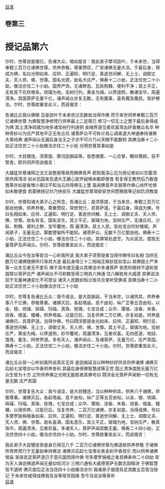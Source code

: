<div class="menu"><a href="/#/table-of-contents">目录</a></div>
<hgroup>
  <h2>卷第三</h2>
  <h1>授记品第六</h1>
</hgroup>
<p>
  尔时，世尊说是偈已，告诸大众，唱如是言：我此弟子摩诃迦叶，于未来世，当得奉觐三百万亿诸佛世尊，供养恭敬，尊重赞叹，广宣诸佛无量大法。于最后身，得成为佛，名曰光明如来、应供、正遍知、明行足、善逝世间解、无上士、调御丈夫、天人师、佛、世尊。国名光德，劫名大庄严，佛寿十二小劫，正法住世二十小劫，像法亦住二十小劫。国界严饰，无诸秽恶、瓦砾荆棘、便利不净；其土平正，无有高下坑坎堆阜。琉璃为地，宝树行列，黄金为绳，以界道侧，散诸宝华，周遍清净。其国菩萨无量千亿，诸声闻众亦复无数，无有魔事，虽有魔及魔民，皆护佛法。尔时，世尊欲重宣此义，而说偈言：
</p>
<div class="commentary">
  <span class="commentary__sentence">告诸比丘</span
  ><span class="commentary__sentence">我以佛眼</span>
  <span class="commentary__sentence">见是迦叶</span
  ><span class="commentary__sentence">于未来世</span
  ><span class="commentary__sentence">过无数劫</span
  ><span class="commentary__sentence">当得作佛</span>
  <span class="commentary__sentence">而于来世</span
  ><span class="commentary__sentence">供养奉觐</span
  ><span class="commentary__sentence">三百万亿</span
  ><span class="commentary__sentence">诸佛世尊</span>
  <span class="commentary__sentence">为佛智慧</span
  ><span class="commentary__sentence">净修梵行</span
  ><span class="commentary__sentence">供养最上</span
  ><span class="commentary__sentence">二足尊已</span>
  <span class="commentary__sentence">修习一切</span
  ><span class="commentary__sentence">无上之慧</span
  ><span class="commentary__sentence">于最后身</span
  ><span class="commentary__sentence">得成为佛</span>
  <span class="commentary__sentence">其土清净</span
  ><span class="commentary__sentence">琉璃为地</span
  ><span class="commentary__sentence">多诸宝树</span
  ><span class="commentary__sentence">行列道侧</span>
  <span class="commentary__sentence">金绳界道</span
  ><span class="commentary__sentence">见者欢喜</span
  ><span class="commentary__sentence">常出好香</span
  ><span class="commentary__sentence">散众名华</span>
  <span class="commentary__sentence">种种奇妙</span
  ><span class="commentary__sentence">以为庄严</span
  ><span class="commentary__sentence">其地平正</span
  ><span class="commentary__sentence">无有丘坑</span>
  <span class="commentary__sentence">诸菩萨众</span
  ><span class="commentary__sentence">不可称计</span
  ><span class="commentary__sentence">其心调柔</span
  ><span class="commentary__sentence">逮大神通</span
  ><span class="commentary__sentence">奉持诸佛</span
  ><span class="commentary__sentence">大乘经典</span>
  <span class="commentary__sentence">诸声闻众</span
  ><span class="commentary__sentence">无漏后身</span
  ><span class="commentary__sentence">法王之子</span
  ><span class="commentary__sentence">亦不可计</span
  ><span class="commentary__sentence">乃以天眼</span
  ><span class="commentary__sentence">不能数知</span>
  <span class="commentary__sentence">其佛当寿</span
  ><span class="commentary__sentence">十二小劫</span
  ><span class="commentary__sentence">正法住世</span
  ><span class="commentary__sentence">二十小劫</span
  ><span class="commentary__sentence">像法亦住</span
  ><span class="commentary__sentence">二十小劫</span>
  <span class="commentary__sentence">光明世尊</span
  ><span class="commentary__sentence">其事如是</span>
</div>
<p>
  尔时，大目犍连、须菩提、摩诃迦旃延等，皆悉悚栗，一心合掌，瞻仰尊颜，目不暂舍，即共同声而说偈言：
</p>
<div class="commentary">
  <span class="commentary__sentence">大雄猛世尊</span
  ><span class="commentary__sentence">诸释之法王</span
  ><span class="commentary__sentence">哀愍我等故</span
  ><span class="commentary__sentence">而赐佛音声</span>
  <span class="commentary__sentence">若知我深心</span
  ><span class="commentary__sentence">见为授记者</span
  ><span class="commentary__sentence">如以甘露洒</span
  ><span class="commentary__sentence">除热得清凉</span>
  <span class="commentary__sentence">如从饥国来</span
  ><span class="commentary__sentence">忽遇大王膳</span
  ><span class="commentary__sentence">心犹怀疑惧</span
  ><span class="commentary__sentence">未敢即便食</span>
  <span class="commentary__sentence">若复得王教</span
  ><span class="commentary__sentence">然后乃敢食</span>
  <span class="commentary__sentence">我等亦如是</span
  ><span class="commentary__sentence">每惟小乘过</span
  ><span class="commentary__sentence">不知当云何</span
  ><span class="commentary__sentence">得佛无上慧</span>
  <span class="commentary__sentence">虽闻佛音声</span
  ><span class="commentary__sentence">言我等作佛</span
  ><span class="commentary__sentence">心尚怀忧惧</span
  ><span class="commentary__sentence">如未敢便食</span>
  <span class="commentary__sentence">若蒙佛授记</span
  ><span class="commentary__sentence">尔乃快安乐</span>
  <span class="commentary__sentence">大雄猛世尊</span
  ><span class="commentary__sentence">常欲安世间</span
  ><span class="commentary__sentence">愿赐我等记</span
  ><span class="commentary__sentence">如饥须教食</span>
</div>
<p>
  尔时，世尊知诸大弟子心之所念，告诸比丘：是须菩提，于当来世，奉觐三百万亿那由他佛，供养恭敬，尊重赞叹，常修梵行，具菩萨道。于最后身，得成为佛，号曰名相如来、应供、正遍知、明行足、善逝世间解、无上士、调御丈夫、天人师、佛、世尊。劫名有宝，国名宝生，其土平正，玻璃为地，宝树庄严，无诸丘坑、沙砾、荆棘、便利之秽，宝华覆地，周
  遍清净。其土人民，皆处宝台珍妙楼阁。声闻弟子，无量无边，算数譬喻所不能知。诸菩萨众，无数千万亿那由他。佛寿十二小劫，正法住世二十小劫，像法亦住二十小劫。其佛常处虚空，为众说法，度脱无量菩萨及声闻众。尔时，世尊欲重宣此义，而说偈言：
</p>
<div class="commentary">
  <span class="commentary__sentence">诸比丘众</span
  ><span class="commentary__sentence">今告汝等</span
  ><span class="commentary__sentence">皆当一心</span
  ><span class="commentary__sentence">听我所说</span>
  <span class="commentary__sentence">我大弟子</span
  ><span class="commentary__sentence">须菩提者</span
  ><span class="commentary__sentence">当得作佛</span
  ><span class="commentary__sentence">号曰名相</span>
  <span class="commentary__sentence">当供无数</span
  ><span class="commentary__sentence">万亿诸佛</span
  ><span class="commentary__sentence">随佛所行</span
  ><span class="commentary__sentence">渐具大道</span>
  <span class="commentary__sentence">最后身得</span
  ><span class="commentary__sentence">三十二相</span
  ><span class="commentary__sentence">端正姝妙</span
  ><span class="commentary__sentence">犹如宝山</span>
  <span class="commentary__sentence">其佛国土</span
  ><span class="commentary__sentence">严净第一</span
  ><span class="commentary__sentence">众生见者</span
  ><span class="commentary__sentence">无不爱乐</span>
  <span class="commentary__sentence">佛于其中</span
  ><span class="commentary__sentence">度无量众</span
  ><span class="commentary__sentence">其佛法中</span
  ><span class="commentary__sentence">多诸菩萨</span>
  <span class="commentary__sentence">皆悉利根</span
  ><span class="commentary__sentence">转不退轮</span
  ><span class="commentary__sentence">彼国常以</span
  ><span class="commentary__sentence">菩萨庄严</span>
  <span class="commentary__sentence">诸声闻众</span
  ><span class="commentary__sentence">不可称数</span
  ><span class="commentary__sentence">皆得三明</span
  ><span class="commentary__sentence">具六神通</span>
  <span class="commentary__sentence">住八解脱</span
  ><span class="commentary__sentence">有大威德</span>
  <span class="commentary__sentence">其佛说法</span
  ><span class="commentary__sentence">现于无量</span
  ><span class="commentary__sentence">神通变化</span
  ><span class="commentary__sentence">不可思议</span>
  <span class="commentary__sentence">诸天人民</span
  ><span class="commentary__sentence">数如恒沙</span
  ><span class="commentary__sentence">皆共合掌</span
  ><span class="commentary__sentence">听受佛语</span>
  <span class="commentary__sentence">其佛当寿</span
  ><span class="commentary__sentence">十二小劫</span
  ><span class="commentary__sentence">正法住世</span
  ><span class="commentary__sentence">二十小劫</span
  ><span class="commentary__sentence">像法亦住</span
  ><span class="commentary__sentence">二十小劫</span>
</div>
<p>
  尔时，世尊复告诸比丘众：我今语汝，是大迦旃延，于当来世，以诸供具，供养奉事八千亿佛，恭敬尊重。诸佛灭后，各起塔庙，高千由旬，纵广正等五百由旬，以金、银、琉璃、砗磲、玛瑙、真珠、玫瑰，七宝合成；众华、璎珞、涂香、末香、烧香、缯盖、幢幡，供养塔庙。过是已后，当复供养二万亿佛，亦复如是。供养是诸佛已，具菩萨道。当得作佛，号曰閰浮那提金光如来、应供、正遍知、明行足、善逝世间解、无上士、调御丈夫、天人师、佛、世尊。其土平正，玻璃为地，宝树庄严，黄金为绳，以界道侧，妙华覆地，周遍清净，见者欢喜。无四恶道，地狱、饿鬼、畜生、阿修罗道。多有天人，诸声闻众，及诸菩萨，无量万亿，庄严其国。佛寿十二小劫，正法住世二十小劫，像法亦住二十小劫。尔时，世尊欲重宣此义，而说偈言：
</p>
<div class="commentary">
  <span class="commentary__sentence">诸比丘众</span
  ><span class="commentary__sentence">皆一心听</span
  ><span class="commentary__sentence">如我所说</span
  ><span class="commentary__sentence">真实无异</span>
  <span class="commentary__sentence">是迦旃延</span
  ><span class="commentary__sentence">当以种种</span
  ><span class="commentary__sentence">妙好供具</span
  ><span class="commentary__sentence">供养诸佛</span>
  <span class="commentary__sentence">诸佛灭后</span
  ><span class="commentary__sentence">起七宝塔</span
  ><span class="commentary__sentence">亦以华香</span
  ><span class="commentary__sentence">供养舍利</span>
  <span class="commentary__sentence">其最后身</span
  ><span class="commentary__sentence">得佛智慧</span
  ><span class="commentary__sentence">成等正觉</span>
  <span class="commentary__sentence">国土清净</span
  ><span class="commentary__sentence">度脱无量</span
  ><span class="commentary__sentence">万亿众生</span
  ><span class="commentary__sentence">皆为十方</span>
  <span class="commentary__sentence">之所供养</span
  ><span class="commentary__sentence">佛之光明</span
  ><span class="commentary__sentence">无能胜者</span
  ><span class="commentary__sentence">其佛号曰</span>
  <span class="commentary__sentence">閰浮金光</span
  ><span class="commentary__sentence">菩萨声闻</span
  ><span class="commentary__sentence">断一切有</span
  ><span class="commentary__sentence">无量无数</span>
  <span class="commentary__sentence">庄严其国</span>
</div>
<p>
  尔时，世尊复告大众：我今语汝，是大目犍连，当以种种供具，供养八千诸佛，恭敬尊重。诸佛灭后，各起塔庙，高千由旬，纵广正等五百由旬，以金、银、琉璃、砗磲、玛瑙、真珠、玫瑰，七宝合成；众华、璎珞、涂香、末香、烧香、缯盖、幢幡，以用供养。过是已后，当复供养，二百万亿诸佛，亦复如是。当得成佛，号曰多摩罗跋栴檀香如来、应供、正遍知、明行足、善逝世间解、无上士、调御丈夫、天人师、佛、世尊。劫名喜满，国名意乐，其土平正，玻璃为地，宝树庄严，散真珠华，周遍清净，见者欢喜。多诸天人，菩萨声闻其数无量。佛寿二十四小劫，正法住世四十小劫，像法亦住四十小劫。尔时，世尊欲重宣此义，而说偈言：
</p>
<div class="commentary">
  <span class="commentary__sentence">我此弟子</span
  ><span class="commentary__sentence">大目犍连</span
  ><span class="commentary__sentence">舍是身已</span
  ><span class="commentary__sentence">得见八千</span>
  <span class="commentary__sentence">二百万亿</span
  ><span class="commentary__sentence">诸佛世尊</span
  ><span class="commentary__sentence">为佛道故</span
  ><span class="commentary__sentence">供养恭敬</span>
  <span class="commentary__sentence">于诸佛所</span
  ><span class="commentary__sentence">常修梵行</span
  ><span class="commentary__sentence">于无量劫</span
  ><span class="commentary__sentence">奉持佛法</span>
  <span class="commentary__sentence">诸佛灭后</span
  ><span class="commentary__sentence">起七宝塔</span
  ><span class="commentary__sentence">长表金刹</span
  ><span class="commentary__sentence">华香伎乐</span>
  <span class="commentary__sentence">而以供养</span
  ><span class="commentary__sentence">诸佛塔庙</span>
  <span class="commentary__sentence">渐渐具足</span
  ><span class="commentary__sentence">菩萨道已</span
  ><span class="commentary__sentence">于意乐国</span
  ><span class="commentary__sentence">而得作佛</span>
  <span class="commentary__sentence">号多摩罗</span
  ><span class="commentary__sentence">旃檀之香</span
  ><span class="commentary__sentence">其佛寿命</span
  ><span class="commentary__sentence">二十四劫</span>
  <span class="commentary__sentence">常为天人</span
  ><span class="commentary__sentence">演说佛道</span
  ><span class="commentary__sentence">声闻无量</span
  ><span class="commentary__sentence">如恒河沙</span>
  <span class="commentary__sentence">三明六通</span
  ><span class="commentary__sentence">有大威德</span
  ><span class="commentary__sentence">菩萨无数</span
  ><span class="commentary__sentence">志固精进</span>
  <span class="commentary__sentence">于佛智慧</span
  ><span class="commentary__sentence">皆不退转</span>
  <span class="commentary__sentence">佛灭度后</span
  ><span class="commentary__sentence">正法当住</span
  ><span class="commentary__sentence">四十小劫</span
  ><span class="commentary__sentence">像法亦尔</span>
  <span class="commentary__sentence">我诸弟子</span
  ><span class="commentary__sentence">威德具足</span
  ><span class="commentary__sentence">其数五百</span
  ><span class="commentary__sentence">皆当授记</span>
  <span class="commentary__sentence">于未来世</span
  ><span class="commentary__sentence">咸得成佛</span
  ><span class="commentary__sentence">我及汝等</span
  ><span class="commentary__sentence">宿世因缘</span>
  <span class="commentary__sentence">吾今当说</span
  ><span class="commentary__sentence">汝等善听</span>
</div>
<div class="menu"><a href="/#/table-of-contents">目录</a></div>
